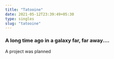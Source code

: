 ```yaml
---
title: "Tatooine"
date: 2021-05-12T23:39:49+05:30
type: singles
slug: "tatooine"
---
```


### A long time ago in a galaxy far, far away....

A project was planned
